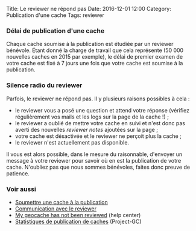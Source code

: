 Title: Le reviewer ne répond pas
Date: 2016-12-01 12:00
Category: Publication d'une cache
Tags: reviewer

### Délai de publication d'une cache
Chaque cache soumise à la publication est étudiée par un reviewer bénévole.
Étant donné la charge de travail que cela représente (50 000 nouvelles caches en
2015 par exemple), le délai de premier examen de votre cache est fixé à 7 jours
une fois que votre cache est soumise à la publication.

### Silence radio du reviewer
Parfois, le reviewer ne répond pas. Il y plusieurs raisons possibles à cela :

* le reviewer vous a posé une question et attend votre réponse (vérifiez
  régulièrement vos mails et les logs sur la page de la cache !) ;
* le reviewer a oublié de mettre votre cache en suivi et n'est donc pas averti
  des nouvelles *reviewer notes* ajoutées sur la page ;
* votre cache est désactivée et le reviewer ne perçoit plus la cache ;
* le reviewer n'est actuellement pas disponible.

Il vous est alors possible, dans le mesure du raisonnable, d'envoyer un message
à votre reviewer pour savoir où en est la publication de votre cache. N'oubliez
pas que nous sommes bénévoles, faites donc preuve de patience.


### Voir aussi
* [Soumettre une cache à la publication]({filename}/submit_cache.md)
* [Communication avec le reviewer]({filename}/communication_reviewer.md)
* [My geocache has not been
  reviewed](https://support.groundspeak.com/index.php?pg=kb.page&id=81) (help
  center)
* [Statistiques de publication de
  caches](http://project-gc.com/Statistics/Overview) (Project-GC)
